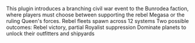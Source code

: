 This plugin introduces a branching civil war event to the Bunrodea faction, where players must choose between supporting the rebel Megasa or the ruling Queen's forces.
Rebel fleets spawn across 12 systems
Two possible outcomes: Rebel victory, partial Royalist suppression
Dominate planets to unlock their outfitters and shipyards